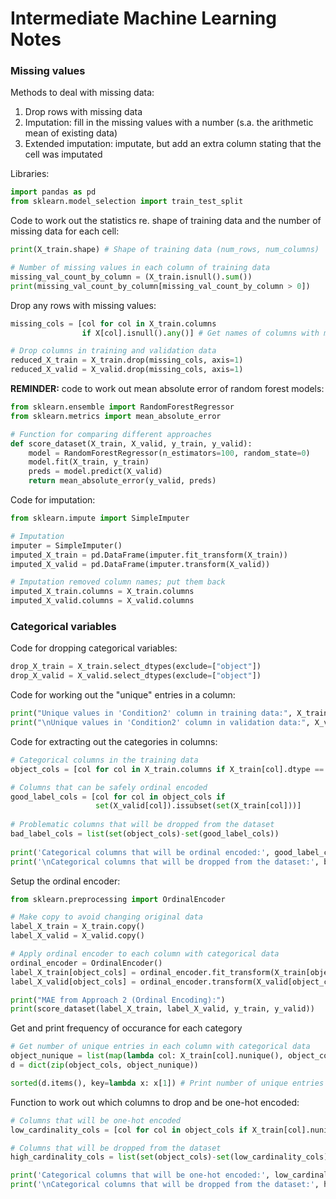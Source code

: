 
# Intermediate Machine Learning Notes

### Missing values

Methods to deal with missing data:

1. Drop rows with missing data
2. Imputation: fill in the missing values with a number (s.a. the arithmetic mean of existing data)
3. Extended imputation: imputate, but add an extra column stating that the cell was imputated

Libraries:
```python
import pandas as pd
from sklearn.model_selection import train_test_split
```

Code to work out the statistics re. shape of training data
and the number of missing data for each cell:
```python
print(X_train.shape) # Shape of training data (num_rows, num_columns)

# Number of missing values in each column of training data
missing_val_count_by_column = (X_train.isnull().sum())
print(missing_val_count_by_column[missing_val_count_by_column > 0])
```

Drop any rows with missing values:
```python
missing_cols = [col for col in X_train.columns 
                if X[col].isnull().any()] # Get names of columns with missing values

# Drop columns in training and validation data
reduced_X_train = X_train.drop(missing_cols, axis=1)
reduced_X_valid = X_valid.drop(missing_cols, axis=1)
```

__REMINDER:__ code to work out mean absolute error of random forest models:

```python
from sklearn.ensemble import RandomForestRegressor
from sklearn.metrics import mean_absolute_error

# Function for comparing different approaches
def score_dataset(X_train, X_valid, y_train, y_valid):
    model = RandomForestRegressor(n_estimators=100, random_state=0)
    model.fit(X_train, y_train)
    preds = model.predict(X_valid)
    return mean_absolute_error(y_valid, preds)
```

Code for imputation:
```python
from sklearn.impute import SimpleImputer

# Imputation
imputer = SimpleImputer() 
imputed_X_train = pd.DataFrame(imputer.fit_transform(X_train))
imputed_X_valid = pd.DataFrame(imputer.transform(X_valid))

# Imputation removed column names; put them back
imputed_X_train.columns = X_train.columns
imputed_X_valid.columns = X_valid.columns
```

### Categorical variables

Code for dropping categorical variables:

```python
drop_X_train = X_train.select_dtypes(exclude=["object"])
drop_X_valid = X_valid.select_dtypes(exclude=["object"])
```

Code for working out the "unique" entries in a column:

```python
print("Unique values in 'Condition2' column in training data:", X_train['Condition2'].unique())
print("\nUnique values in 'Condition2' column in validation data:", X_valid['Condition2'].unique())
```

Code for extracting out the categories in columns:

```python
# Categorical columns in the training data
object_cols = [col for col in X_train.columns if X_train[col].dtype == "object"]

# Columns that can be safely ordinal encoded
good_label_cols = [col for col in object_cols if 
                   set(X_valid[col]).issubset(set(X_train[col]))]
        
# Problematic columns that will be dropped from the dataset
bad_label_cols = list(set(object_cols)-set(good_label_cols))
        
print('Categorical columns that will be ordinal encoded:', good_label_cols)
print('\nCategorical columns that will be dropped from the dataset:', bad_label_cols)
```

Setup the ordinal encoder:

```python
from sklearn.preprocessing import OrdinalEncoder

# Make copy to avoid changing original data 
label_X_train = X_train.copy()
label_X_valid = X_valid.copy()

# Apply ordinal encoder to each column with categorical data
ordinal_encoder = OrdinalEncoder()
label_X_train[object_cols] = ordinal_encoder.fit_transform(X_train[object_cols])
label_X_valid[object_cols] = ordinal_encoder.transform(X_valid[object_cols])

print("MAE from Approach 2 (Ordinal Encoding):") 
print(score_dataset(label_X_train, label_X_valid, y_train, y_valid))
```

Get and print frequency of occurance for each category

```python
# Get number of unique entries in each column with categorical data
object_nunique = list(map(lambda col: X_train[col].nunique(), object_cols))
d = dict(zip(object_cols, object_nunique))

sorted(d.items(), key=lambda x: x[1]) # Print number of unique entries by column, in ascending order
```

Function to work out which columns to drop and be one-hot encoded:

```python
# Columns that will be one-hot encoded
low_cardinality_cols = [col for col in object_cols if X_train[col].nunique() < 10]

# Columns that will be dropped from the dataset
high_cardinality_cols = list(set(object_cols)-set(low_cardinality_cols))

print('Categorical columns that will be one-hot encoded:', low_cardinality_cols)
print('\nCategorical columns that will be dropped from the dataset:', high_cardinality_cols)
```
